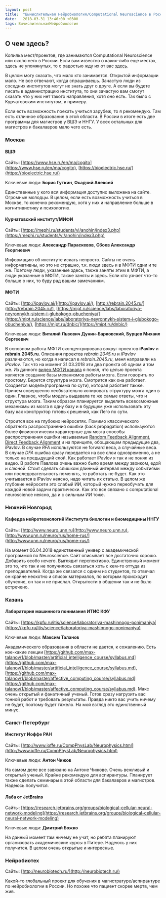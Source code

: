```yaml
---
layout: post
title:  "Вычислительная Нейробиология/Computational Neuroscience в России"
date:   2018-03-31 13:46:00 +0300
tags: ВычислительнаяНейробиология
---
```


## О чем здесь?
Копилка мест/проектов, где занимаются Computational Neuroscience или около него в России. Если вам известно о каких-либо еще местах, здесь не упомянутых, то с радостью жду их от вас [здесь](https://github.com/vogdb/vogdb.github.io/issues/new).

В целом могу сказать, что мало кто занимается. Открытой информации мало. Не все отвечают, когда спрашиваешь. Зачастую люди из соседних институтов могут не знать друг о друге. А если вы будете писать в администрацию института, то они зачастую вам смогут сказать что у них нет такого направления, хотя оно есть. Так было с Курчатовским институтом, к примеру.

Если есть возможность поехать учиться зарубеж, то я рекомендую. Там есть отличное образование в этой области. В России в итоге есть две программы для магистров у ВШЭ и ННГУ. У всех остальных для магистров и бакалавров мало чего есть.

### Москва

#### ВШЭ

Сайты: [https://www.hse.ru/en/ma/cogito](https://www.hse.ru/en/ma/cogito), [https://bioelectric.hse.ru/](https://bioelectric.hse.ru/) 

Ключевые люди: **Борис Гуткин**, **Осадчий Алексей**

Единственные у кого вся информация доступно выложена на сайте. Огромные молодцы. В целом, если есть возможность учиться в Москве, то конечно рекомендую, хотя у них и направление больше в когнитивистику и психологию. 


#### Курчатовский институт/МИФИ

Сайты: [https://mephi.ru/students/vl/anohin/index3.php](https://mephi.ru/students/vl/anohin/index3.php)

Ключевые люди: **Александр Параскевов**, **Сбоев Александр Георгиевич**

Информацию об институте искать непросто. Сайты не очень информативны, но это не страшно, т.к. люди здесь и в МФТИ одни и те же. Поэтому люди, указанные здесь, также заняты этим в МФТИ, а люди указанные в МФТИ, также заняты и здесь. Если кто узнает что-то больше о них, то буду рад вашим замечаниям.  


####  МФТИ

Сайты: [http://ipavlov.ai/](http://ipavlov.ai/), [http://rebrain.2045.ru/](http://rebrain.2045.ru/), [https://mipt.ru/science/labs/laboratoriya-neyronnykh-sistem-i-glubokogo-obucheniya/](https://mipt.ru/science/labs/laboratoriya-neyronnykh-sistem-i-glubokogo-obucheniya/), [https://mipt.ru/dnbic/](https://mipt.ru/dnbic/)

Ключевые люди: **Виталий Львович Дунин-Барковский**, **Бурцев Михаил Сергеевич**

В основном работа МФТИ сконцентрирована вокруг проектов **iPavlov** и **rebrain.2045.ru**. Описания проектов *rebrain.2045.ru* и *iPavlov* различаются, но когда я написал в *rebrain.2045.ru*, меня направили на *iPavlov*. Так что на момент 31.03.2018 эти два проекта об одном и том же. Из данного [видео МФТИ канала](https://vk.com/videos-932?z=video-932_456239091%2Fclub932%2Fpl_-932_-2) я понял, что целью проекта является создание базы механизмов работы мозга. Если говорить по простому. Берется структура мозга. Смотрится как она работает. Создается модель(программа по сути), которая работает также. Причем совершенно необязательно копировать структуру мозга один в один. Главное, чтобы модель выдавала те же самые ответы, что и структура мозга. Таким образом планируется выделить всевозможные механизмы из мозга в одну базу и в будущем уже использовать эту базу как конструктор готовых решений, как Лего по сути.

Строится все на глубоких нейросетях. Помимо классического обратного распространения ошибки (back propagation) используются более физиологически характерные для мозга способы распространения ошибки называемые [Random Feedback Alignment](https://www.nature.com/articles/ncomms13276), [Direct Feedback Alignment](https://arxiv.org/abs/1609.01596) и на принципе, обощающем предыдущие два, iPavlov. В случае *RFA* используются не forward веса, а случайные веса. В случае *DFA* ошибка сразу передается на все слои одновременно, а не только на предыдущий слой. Как работает iPavlov я так и не понял из видео. В работе Павлова очень важно было время между звонком, едой и слюной. Стоит сделать слишком длинный интервал между событиями или последовательность поменять, то работать не будет. Как это учитывается в iPavlov неясно, надо читать их статью. В целом же глубокие нейросети это слабый ИИ, который нужно переобучать для каждой новой задачи практически. Как это все связано с computational neuroscience неясно, да и с сильным ИИ тоже.

### Нижний Новгород

#### Кафедра нейротехнологий Института биологии и биомедицины ННГУ

Сайты:  [http://www.neuro.unn.ru](http://www.neuro.unn.ru), [http://www.unn.ru/neuro/rus/home-rus/](http://www.unn.ru/neuro/rus/home-rus/)

На момент 06.04.2018 единственный универ с академической программой по Neuroscience. Сайт описывает все достаточно хорошо. Добавить особо нечего. Выглядит перспективно. Единственный момент это то, что так и не получилось связаться хоть с кем-то оттуда из преподавателей. Когда же связался с одним из студентов, то отвечал он крайне неохотно и список материалов, по которым происходит обучение, он так и не прислал. Открытости в общении так и не было встречено.

### Казань

#### Лаборатория машинного понимания ИТИС КФУ

Сайты: [https://kpfu.ru/itis/science/laboratoriya-mashinnogo-ponimaniya](https://kpfu.ru/itis/science/laboratoriya-mashinnogo-ponimaniya)

Ключевые люди: **Максим Таланов**

Академического образования в области не дается, к сожалению. Есть кое-какие лекции [https://github.com/max-talanov/1/blob/master/artificial_intelligence_course/syllabus.md](https://github.com/max-talanov/1/blob/master/artificial_intelligence_course/syllabus.md), [https://github.com/max-talanov/1/blob/master/affective_computing_course/syllabus.md](https://github.com/max-talanov/1/blob/master/affective_computing_course/syllabus.md). Макс очень открытый и фанатичный ученый. Готов сразу нагрузить вас тонной работ и требовать результаты. Правда никто вас учить ничему не будет, поэтому будет тяжело. На мой взгляд это единственный минус.


### Санкт-Петербург

#### Институт Иоффе РАН

Сайты: [http://www.ioffe.ru/CompPhysLab/Neurophysics.html](http://www.ioffe.ru/CompPhysLab/Neurophysics.html)

Ключевые люди: **Антон Чижов**

На самом деле все завязано на Антоне Чижове. Очень вежливый и открытый ученый. Крайне рекомендую для аспирантуры. Планирует также сделать семинары в этой области для бакалавров и магистров. Надеюсь получится. 


#### Лаба от JetBrains

Сайты: [https://research.jetbrains.org/groups/biological-cellular-neural-network-modeling](https://research.jetbrains.org/groups/biological-cellular-neural-network-modeling)

Ключевые люди: **Дмитрий Божко**

На данный момент там ничему не учат, но ребята планируют организовать академические курсы в Питере. Надеюсь у них получится. В целом очень открытые и интересные.

### Нейробиотех

Сайты: [http://neurobiotech.ru/](http://neurobiotech.ru/)

Какой-то глобальный проект для обучения в магистратуре/аспирантуре по нейробиологии в России. Но похоже что пациент скорее мертв, чем жив.